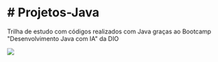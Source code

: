 # # Projetos-Java
Trilha de estudo com códigos realizados com Java graças ao Bootcamp "Desenvolvimento Java com IA" da DIO

<img src= "https://hermes.dio.me/tracks/be43294e-4b68-43b0-9f03-d4221f293c45.png">
